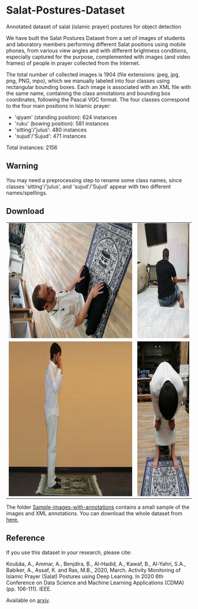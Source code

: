 # Salat-Postures-Dataset
Annotated dataset of salat (islamic prayer) postures for object detection 

We have built the Salat Postures Dataset from a set of images of students and laboratory members performing different Salat positions using mobile phones, from various view angles and with different brightness conditions, especially captured for the purpose, complemented with images (and video frames) of people in prayer collected from the Internet. 

The total number of collected images is 1904 (file extensions: jpeg, jpg, png, PNG, mpo), which we manually labeled into four classes using rectangular bounding boxes. Each image is associated with an XML file with the same name, containing the class annotations and bounding box coordinates, following the Pascal VOC format. The four classes correspond to the four main positions in Islamic prayer:

- 'qiyam' (standing position): 624 instances
- 'ruku' (bowing position): 581 instances
- 'sitting'/'julus': 480 instances
- 'sujud'/'Sujud': 471 instances

Total instances: 2156

## Warning
You may need a preprocessing step to rename some class names, since classes 'sitting'/'julus', and 'sujud'/'Sujud' appear with two different names/spellings.

## Download

<table>
  <tr>
    <td><img src="https://github.com/riotu-lab/Salat-Postures-Dataset/blob/main/Sample-images-with-annotations/SittingMO56.jpg" height=312></td>
    <td><img src="https://github.com/riotu-lab/Salat-Postures-Dataset/blob/main/Sample-images-with-annotations/IMG-20191019-WA0062.jpg" height=312></td>
  </tr>
  <tr>
    <td><img src="https://github.com/riotu-lab/Salat-Postures-Dataset/blob/main/Sample-images-with-annotations/ck35uvh7g7ebz07481zjpedss.jpeg" height=420</td>
    <td><img src="https://github.com/riotu-lab/Salat-Postures-Dataset/blob/main/Sample-images-with-annotations/ck2oqgwn04qu60757lizr6lif.jpeg" height=420</td>
    
<!--     <td><img src="https://github.com/riotu-lab/Salat-Postures-Dataset/blob/main/Sample-images-with-annotations/sujud163.jpg" height=480></td> -->
  </tr>
 </table>


The folder [Sample-images-with-annotations](https://github.com/riotu-lab/Salat-Postures-Dataset/tree/main/Sample-images-with-annotations) contains a small sample of the images and XML annotations.
You can download the whole dataset from [here.]([https://drive.google.com/file/d/1u5E6RsgTOw9jprkKBh3ECP2OCv6mesnE/view?usp=sharing](https://www.kaggle.com/datasets/riotulab/salat-postures))

## Reference
If you use this dataset in your research, please cite:

Koubâa, A., Ammar, A., Benjdira, B., Al-Hadid, A., Kawaf, B., Al-Yahri, S.A., Babiker, A., Assaf, K. and Ras, M.B., 2020, March. Activity Monitoring of Islamic Prayer (Salat) Postures using Deep Learning. In 2020 6th Conference on Data Science and Machine Learning Applications (CDMA) (pp. 106-111). IEEE.

Available on [arxiv](https://arxiv.org/abs/1911.04102).



